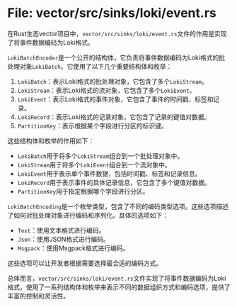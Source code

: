 # File: vector/src/sinks/loki/event.rs

在Rust生态vector项目中，`vector/src/sinks/loki/event.rs`文件的作用是实现了将事件数据编码为Loki格式。

`LokiBatchEncoder`是一个公开的结构体，它负责将事件数据编码为Loki格式的批处理对象`LokiBatch`。它使用了以下几个重要结构体和枚举：

1. `LokiBatch`：表示Loki格式的批处理对象，它包含了多个`LokiStream`。
2. `LokiStream`：表示Loki格式的流对象，它包含了多个`LokiEvent`。
3. `LokiEvent`：表示Loki格式的事件对象，它包含了事件的时间戳、标签和记录。
4. `LokiRecord`：表示Loki格式的记录对象，它包含了记录的键值对数据。
5. `PartitionKey`：表示根据某个字段进行分区的标识键。

这些结构体和枚举的作用如下：

- `LokiBatch`用于将多个`LokiStream`组合到一个批处理对象中。
- `LokiStream`用于将多个`LokiEvent`组合到一个流对象中。
- `LokiEvent`用于表示单个事件数据，包括时间戳、标签和记录信息。
- `LokiRecord`用于表示事件的具体记录信息，它包含了多个键值对数据。
- `PartitionKey`用于指定根据哪个字段进行分区。

`LokiBatchEncoding`是一个枚举类型，包含了不同的编码类型选项。这些选项描述了如何对批处理对象进行编码和序列化。具体的选项如下：

- `Text`：使用文本格式进行编码。
- `Json`：使用JSON格式进行编码。
- `Msgpack`：使用Msgpack格式进行编码。

这些选项可以让开发者根据需要选择最合适的编码方式。

总体而言，`vector/src/sinks/loki/event.rs`文件实现了将事件数据编码为Loki格式，使用了一系列结构体和枚举来表示不同的数据组织方式和编码选项，提供了丰富的控制和灵活性。

